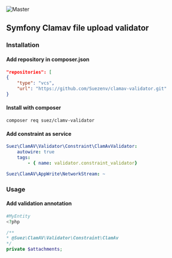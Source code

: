 ![Master](https://github.com/Suezenv/clamav-validator/actions/workflows/php.yml/badge.svg?branch=master)


## Symfony Clamav file upload validator


### Installation

#### Add repository in composer.json

```json
"repositories": [
{
    "type": "vcs",
    "url": "https://github.com/Suezenv/clamav-validator.git"
}
```

#### Install with composer

`composer req suez/clamv-validator`

#### Add constraint as service

```yaml
Suez\ClamAV\Validator\Constraint\ClamAvValidator:
    autowire: true
    tags:
        - { name: validator.constraint_validator}

Suez\ClamAV\AppWrite\NetworkStream: ~
```

### Usage

#### Add validation annotation

```php
#MyEntity
<?php

/**
* @Suez\ClamAV\Validator\Constraint\ClamAv
*/
private $attachments;


```
